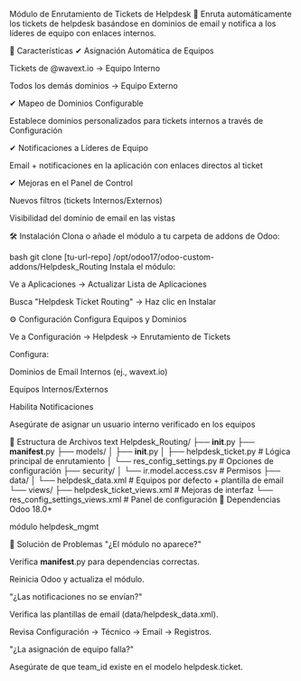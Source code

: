 Módulo de Enrutamiento de Tickets de Helpdesk
🚀 Enruta automáticamente los tickets de helpdesk basándose en dominios de email y notifica a los líderes de equipo con enlaces internos.

📌 Características
✔ Asignación Automática de Equipos

Tickets de @wavext.io → Equipo Interno

Todos los demás dominios → Equipo Externo

✔ Mapeo de Dominios Configurable

Establece dominios personalizados para tickets internos a través de Configuración

✔ Notificaciones a Líderes de Equipo

Email + notificaciones en la aplicación con enlaces directos al ticket

✔ Mejoras en el Panel de Control

Nuevos filtros (tickets Internos/Externos)

Visibilidad del dominio de email en las vistas

🛠 Instalación
Clona o añade el módulo a tu carpeta de addons de Odoo:

bash
git clone [tu-url-repo] /opt/odoo17/odoo-custom-addons/Helpdesk_Routing
Instala el módulo:

Ve a Aplicaciones → Actualizar Lista de Aplicaciones

Busca "Helpdesk Ticket Routing" → Haz clic en Instalar

⚙ Configuración
Configura Equipos y Dominios

Ve a Configuración → Helpdesk → Enrutamiento de Tickets

Configura:

Dominios de Email Internos (ej., wavext.io)

Equipos Internos/Externos

Habilita Notificaciones

Asegúrate de asignar un usuario interno verificado en los equipos

📂 Estructura de Archivos
text
Helpdesk_Routing/
├── __init__.py
├── __manifest__.py
├── models/
│   ├── __init__.py
│   ├── helpdesk_ticket.py          # Lógica principal de enrutamiento
│   └── res_config_settings.py      # Opciones de configuración
├── security/
│   └── ir.model.access.csv         # Permisos
├── data/
│   └── helpdesk_data.xml           # Equipos por defecto + plantilla de email
└── views/
    ├── helpdesk_ticket_views.xml    # Mejoras de interfaz
    └── res_config_settings_views.xml  # Panel de configuración
🔧 Dependencias
Odoo 18.0+

módulo helpdesk_mgmt

🚨 Solución de Problemas
"¿El módulo no aparece?"

Verifica __manifest__.py para dependencias correctas.

Reinicia Odoo y actualiza el módulo.

"¿Las notificaciones no se envían?"

Verifica las plantillas de email (data/helpdesk_data.xml).

Revisa Configuración → Técnico → Email → Registros.

"¿La asignación de equipo falla?"

Asegúrate de que team_id existe en el modelo helpdesk.ticket.

